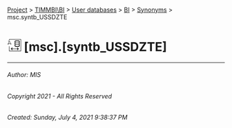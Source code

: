 #### 

[Project](../../../../index.md) > [TIMMBI\\BI](../../../index.md) > [User databases](../../index.md) > [BI](../index.md) > [Synonyms](Synonyms.md) > msc.syntb_USSDZTE

# ![Synonyms](../../../../Images/Synonym32.png) [msc].[syntb_USSDZTE]

---

###### Author:  MIS

###### Copyright 2021 - All Rights Reserved

###### Created: Sunday, July 4, 2021 9:38:37 PM

